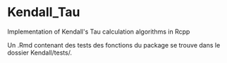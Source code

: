 # Kendall_Tau
Implementation of Kendall's Tau calculation algorithms in Rcpp

Un .Rmd contenant des tests des fonctions du package se trouve dans le dossier Kendall/tests/.